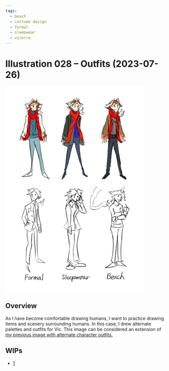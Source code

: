 ```yaml
---
tags:
  - beach
  - costume design
  - formal
  - sleepwear
  - vicerre
---
```


# Illustration 028 – Outfits (2023-07-26)

<img src="assets/2023-07-26_image-082.png">

## Overview

As I have become comfortable drawing humans, I want to practice drawing items and scenery surrounding humans. In this case, I drew alternate palettes and outfits for Vic. This image can be considered an extension of [my previous image with alternate character outfits.](../2022-h2/2022-11-12_illustration-012_outfits.md)

## WIPs

- [1](https://cdn.discordapp.com/attachments/1031694106717589544/1133942472913985607/image.png)
